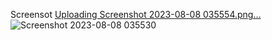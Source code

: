 Screensot
[Uploading Screenshot 2023-08-08 035554.png…]()
![Screenshot 2023-08-08 035530](https://github.com/rikifadillah/e-commerce/assets/69122888/3bc891a1-b57e-4262-b7cb-8863a4e8f290)

